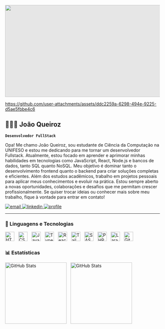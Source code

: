 <div>
    <img style="display: block;-webkit-user-select: none;margin: auto;cursor: zoom-in;background-color: hsl(0, 0%, 90%);transition: background-color 300ms;" src="https://github.com/user-attachments/assets/ddc2259a-6298-494e-9225-d5ae5fbbe4c6" width="700" height="300">
</div>


https://github.com/user-attachments/assets/ddc2259a-6298-494e-9225-d5ae5fbbe4c6
## 👩🏻‍💻 João Queiroz

**`Desenvolvedor FullStack`**

Opa! Me chamo João Queiroz, sou estudante de Ciência da Computação na UNIFESO e estou me dedicando para me tornar um desenvolvedor Fullstack. Atualmente, estou focado em aprender e aprimorar minhas habilidades em tecnologias como JavaScript, React, Node.js e bancos de dados, tanto SQL quanto NoSQL. Meu objetivo é dominar tanto o desenvolvimento frontend quanto o backend para criar soluções completas e eficientes. Além dos estudos acadêmicos, trabalho em projetos pessoais para aplicar meus conhecimentos e evoluir na prática. Estou sempre aberto a novas oportunidades, colaborações e desafios que me permitam crescer profissionalmente. Se quiser trocar ideias ou conhecer mais sobre meu trabalho, fique à vontade para entrar em contato!

<p align="left">
    <a href="https://mail.google.com/mail/u/0/#inbox?compose=GTvVlcSHxjXqrlcvcxRcKCctMddwSMwCNNjPTmrLDdskjdtfzFrMHFlbfmgZQrVvTmrrqBtQZvtTr">
        <img 
            alt="email" 
            title="Me chame no email!" 
            src="https://custom-icon-badges.demolab.com/badge/Email-gray.svg?logo=mail&logoColor=white&style=for-the-badge&labelColor=gray"
        />
    </a>
    <a href="https://www.linkedin.com/in/joão-queiroz7z/">
        <img 
            alt="linkedin" 
            title="Link para Linkedin" 
            src="https://custom-icon-badges.demolab.com/badge/Linkedin-gray.svg?logo=pape&logoColor=white&style=for-the-badge&labelColor=gray"
        />
    </a> 
    <a href="https://github.com/JoaoQueiroz7z">
        <img 
            alt="profile" 
            title="Meu perfil GitHub" 
            src="https://custom-icon-badges.demolab.com/github/followers/JoaoQueiroz7z?color=gray&labelColor=grya&style=for-the-badge&logo=github&label=Seguidores&logoColor=white"
        />
    </a>
</p>

---

### 🤖 Linguagens e Tecnologias

<img 
    align="left" 
    alt="HTML"
    title="HTML" 
    width="30px" 
    style="padding-right: 10px;" 
    src="https://cdn.jsdelivr.net/gh/devicons/devicon@latest/icons/html5/html5-original.svg" 
/>
<img 
    align="left" 
    alt="CSS" 
    title="CSS"
    width="30px" 
    style="padding-right: 10px;" 
    src="https://cdn.jsdelivr.net/gh/devicons/devicon@latest/icons/css3/css3-original.svg" 
/>
<img 
    align="left" 
    alt="JavaScript" 
    title="JavaScript"
    width="30px" 
    style="padding-right: 10px;" 
    src="https://cdn.jsdelivr.net/gh/devicons/devicon@latest/icons/javascript/javascript-original.svg" 
/>
<img 
    align="left" 
    alt="TypeScript"
    title="TypeScript" 
    width="30px" 
    style="padding-right: 10px;" 
    src="https://cdn.jsdelivr.net/gh/devicons/devicon@latest/icons/typescript/typescript-original.svg" 
/>
<img 
    align="left" 
    alt="React"
    title="React" 
    width="30px" 
    style="padding-right: 10px;" 
    src="https://cdn.jsdelivr.net/gh/devicons/devicon@latest/icons/react/react-original.svg" 
/>
<img 
    align="left" 
    alt="Tailwind" 
    title="Tailwind"
    width="30px" 
    style="padding-right: 10px;" 
    src="https://cdn.jsdelivr.net/gh/devicons/devicon@latest/icons/tailwindcss/tailwindcss-original.svg" 
/>
<img 
    align="left" 
    alt="SASS" 
    title="SASS"
    width="30px" 
    style="padding-right: 10px;" 
    src="https://cdn.jsdelivr.net/gh/devicons/devicon@latest/icons/sass/sass-original.svg" 
/>
<img 
    align="left" 
    alt="PHP" 
    title="PHP"
    width="30px" 
    style="padding-right: 10px;" 
    src="https://cdn.jsdelivr.net/gh/devicons/devicon@latest/icons/php/php-original.svg" 
/>
<img 
    align="left" 
    alt="Laravel" 
    title="Laravel"
    width="30px" 
    style="padding-right: 10px;" 
    src="https://cdn.jsdelivr.net/gh/devicons/devicon@latest/icons/laravel/laravel-original.svg" 
/>
<img 
    align="left" 
    alt="Git" 
    title="Git"
    width="30px" 
    style="padding-right: 10px;" 
    src="https://cdn.jsdelivr.net/gh/devicons/devicon@latest/icons/git/git-original.svg" 
/>

<br/>
<br/>

### 📊 Estatísticas

<p>
  <img 
    align="left" 
    alt="GitHub Stats" 
    height="200" 
    style="padding-right: 10px;" 
    src="https://github-readme-stats.vercel.app/api?username=JoaoQueiroz7z&show_icons=true&theme=dark&include_all_commits=true&locale=pt-br" 
  />

<img 
      align="left" 
      alt="GitHub Stats" 
      height="200" 
      src="https://github-readme-stats.vercel.app/api/top-langs/?username=JoaoQueiroz7z&theme=dark&layout=compact&custom_title=Tecnologias&langs_count=9" 
  />
</p>
